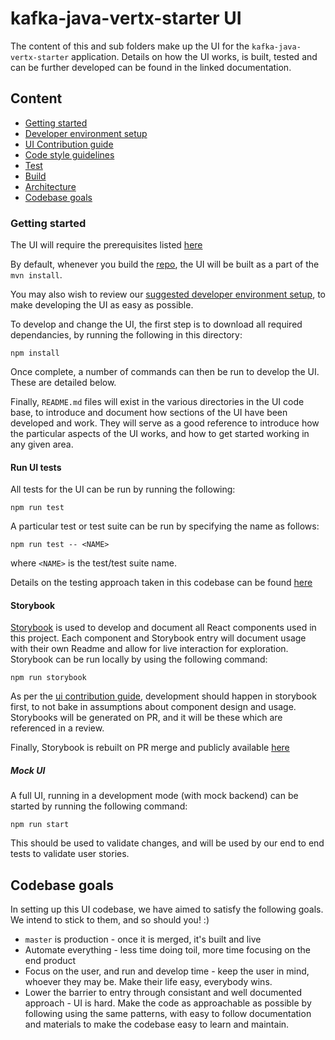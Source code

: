 # kafka-java-vertx-starter UI

The content of this and sub folders make up the UI for the 
`kafka-java-vertx-starter` application. Details on how the UI works, is built, 
tested and can be further developed can be found in the linked documentation.

## Content
- [Getting started](#getting-started)
- [Developer environment setup](./docs/DevEnv.md)
- [UI Contribution guide](./docs/Contribution.md)
- [Code style guidelines](./docs/CodeStyle.md)
- [Test](./docs/Test.md)
- [Build](./docs/Build.md)
- [Architecture](./docs/Architecture.md)
- [Codebase goals](#codebase-goals)

### Getting started

The UI will require the prerequisites listed [here](../README.md#build-prerequisites)

By default, whenever you build the [repo](../README.md#running-the-app), the UI 
will be built as a part of the `mvn install`. 

You may also wish to review our [suggested developer environment setup](./docs/DevEnv.md), to make
developing the UI as easy as possible.

To develop and change the UI, the first step is to download all required 
dependancies, by running the following in this directory:

```
npm install
```

Once complete, a number of commands can then be run to develop the UI. These 
are detailed below.

Finally, `README.md` files will exist in the various directories in the UI code
base, to introduce and document how sections of the UI have been developed and
work. They will serve as a good reference to introduce how the particular 
aspects of the UI works, and how to get started working in any given area.

#### Run UI tests

All tests for the UI can be run by running the following:

```
npm run test
```

A particular test or test suite can be run by specifying the name as follows:

```
npm run test -- <NAME>
```
where `<NAME>` is the test/test suite name.

Details on the testing approach taken in this codebase can be found [here](./docs/Test.md)

#### Storybook

[Storybook](https://storybook.js.org/) is used to develop and document all 
React components used in this project. Each component and Storybook entry 
will document usage with their own Readme and allow for live interaction
for exploration. Storybook can be run locally by using the following
command:

```
npm run storybook
```

As per the [ui contribution guide](./docs/Contribution.md), development should happen in storybook 
first, to not bake in assumptions about component design and usage. Storybooks
will be generated on PR, and it will be these which are referenced in a review.

Finally, Storybook is rebuilt on PR merge and publicly available [here](https://matthew-chirgwin.github.io/kafka-java-vertx-starter/)


##### Mock UI

A full UI, running in a development mode (with mock backend) can be started by 
running the following command:

```
npm run start
```

This should be used to validate changes, and will be used by our end to end 
tests to validate user stories.


## Codebase goals

In setting up this UI codebase, we have aimed to satisfy the following goals.
We intend to stick to them, and so should you! :)

- `master` is production - once it is merged, it's built and live
- Automate everything - less time doing toil, more time focusing on the end
product
- Focus on the user, and run and develop time - keep the user in mind, whoever
they may be. Make their life easy, everybody wins.
- Lower the barrier to entry through consistant and well documented approach -
UI is hard. Make the code as approachable as possible by following using the
same patterns, with easy to follow documentation and materials to make the
codebase easy to learn and maintain.
